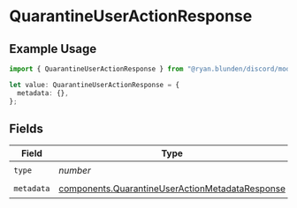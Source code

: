 # QuarantineUserActionResponse

## Example Usage

```typescript
import { QuarantineUserActionResponse } from "@ryan.blunden/discord/models/components";

let value: QuarantineUserActionResponse = {
  metadata: {},
};
```

## Fields

| Field                                                                                                              | Type                                                                                                               | Required                                                                                                           | Description                                                                                                        |
| ------------------------------------------------------------------------------------------------------------------ | ------------------------------------------------------------------------------------------------------------------ | ------------------------------------------------------------------------------------------------------------------ | ------------------------------------------------------------------------------------------------------------------ |
| `type`                                                                                                             | *number*                                                                                                           | :heavy_check_mark:                                                                                                 | N/A                                                                                                                |
| `metadata`                                                                                                         | [components.QuarantineUserActionMetadataResponse](../../models/components/quarantineuseractionmetadataresponse.md) | :heavy_check_mark:                                                                                                 | N/A                                                                                                                |